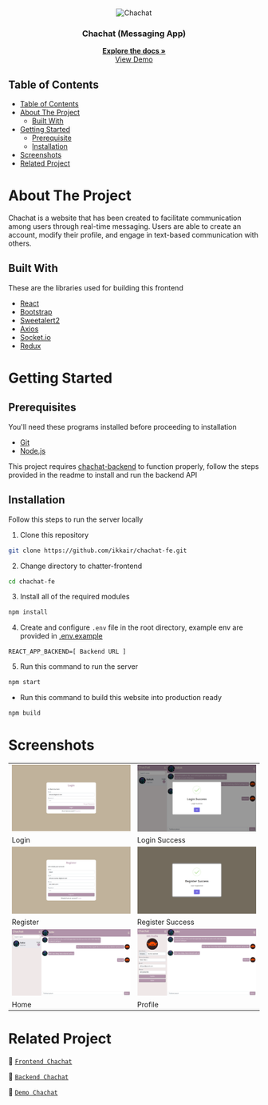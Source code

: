 <br />
<p align="center">
  <div align="center">
    <img height="150" src="#" alt="Chachat" border="0"/>
  </div>
  <h3 align="center">Chachat (Messaging App)</h3>
  <p align="center">
    <a href="https://github.com/ikkair/chachat-fe"><strong>Explore the docs »</strong></a>
    <br />
    <a href="https://chachat-fe-ikkair.vercel.app/">View Demo</a>
  </p>
</p>

## Table of Contents

- [Table of Contents](#table-of-contents)
- [About The Project](#about-the-project)
  - [Built With](#built-with)
- [Getting Started](#getting-started)
  - [Prerequisite](#prerequisites)
  - [Installation](#installation)
- [Screenshots](#screenshots)
- [Related Project](#related-project)

# About The Project

Chachat is a website that has been created to facilitate communication among users through real-time messaging. Users are able to create an account, modify their profile, and engage in text-based communication with others.

## Built With

These are the libraries used for building this frontend

- [React](https://reactjs.org/)
- [Bootstrap](https://getbootstrap.com/)
- [Sweetalert2](https://sweetalert2.github.io)
- [Axios](https://axios-http.com)
- [Socket.io](https://socket.io)
- [Redux](https://redux.js.org)

# Getting Started

## Prerequisites

You'll need these programs installed before proceeding to installation

- [Git](https://git-scm.com/downloads)
- [Node.js](https://nodejs.org/en/download)

This project requires [chachat-backend](https://github.com/ikkair/chachat-be) to function properly, follow the steps provided in the readme to install and run the backend API

## Installation

Follow this steps to run the server locally

1. Clone this repository

```sh
git clone https://github.com/ikkair/chachat-fe.git
```

2. Change directory to chatter-frontend

```sh
cd chachat-fe
```

3. Install all of the required modules

```sh
npm install
```

4. Create and configure `.env` file in the root directory, example env are provided in [.env.example](./.env.example)

```env
REACT_APP_BACKEND=[ Backend URL ]
```

5. Run this command to run the server

```sh
npm start
```

- Run this command to build this website into production ready

```sh
npm build
```

# Screenshots

<table>
  <tr>
    <td><img width="350px" src="./public/docs/Chachat Login.png" border="0" alt="Login" /></td>
    <td><img width="350px" src="./public/docs/Chachat Login Success.png" border="0"  alt="Login Success" /></td>
  </tr>
   <tr>
    <td>Login</td>
    <td>Login Success</td>
  </tr>
  <tr>
    <td><img width="350px" src="./public/docs/Chachat Register.png" border="0" alt="Register" /></td>
    <td><img width="350px" src="./public/docs/Chachat Register Success.png" border="0"  alt="Register Success" /></td>
  </tr>
   <tr>
    <td>Register</td>
    <td>Register Success</td>
  </tr>
  <tr>
    <td><img width="350px" src="./public/docs/Chachat Home.png" border="0" alt="Home" /></td>
    <td><img width="350px" src="./public/docs/Chachat Profile.png" border="0"  alt="Profile" /></td>
  </tr>
   <tr>
    <td>Home</td>
    <td>Profile</td>
  </tr>
</table>

# Related Project

:rocket: [`Frontend Chachat`](https://github.com/ikkair/chachat-fe)

:rocket: [`Backend Chachat`](https://github.com/ikkair/chachat-be)

:rocket: [`Demo Chachat`](https://chachat-fe-ikkair.vercel.app/)
